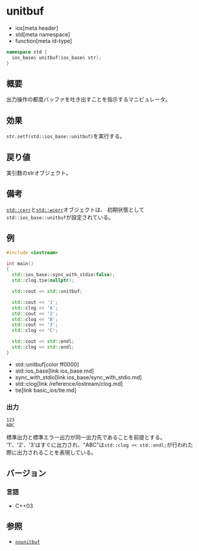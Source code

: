 # unitbuf
* ios[meta header]
* std[meta namespace]
* function[meta id-type]

```cpp
namespace std {
  ios_base& unitbuf(ios_base& str);
}
```

## 概要
出力操作の都度バッファを吐き出すことを指示するマニピュレータ。

## 効果
`str.setf(std::ios_base::unitbuf)`を実行する。

## 戻り値
実引数のstrオブジェクト。

## 備考
[`std::cerr`](../iostream/cerr.md)と[`std::wcerr`](../iostream/wcerr.md.nolink)オブジェクトは、
初期状態として`std::ios_base::unitbuf`が設定されている。

## 例
```cpp example
#include <iostream>

int main()
{
  std::ios_base::sync_with_stdio(false);
  std::clog.tie(nullptr);

  std::cout << std::unitbuf;

  std::cout << '1';
  std::clog << 'A';
  std::cout << '2';
  std::clog << 'B';
  std::cout << '3';
  std::clog << 'C';

  std::cout << std::endl;
  std::clog << std::endl;
}
```
* std::unitbuf[color ff0000]
* std::ios_base[link ios_base.md]
* sync_with_stdio[link ios_base/sync_with_stdio.md]
* std::clog[link /reference/iostream/clog.md]
* tie[link basic_ios/tie.md]

### 出力
```
123
ABC
```

標準出力と標準エラー出力が同一出力先であることを前提とする。  
'1'、'2'、'3'はすぐに出力され、"ABC"は`std::clog << std::endl;`が行われた際に出力されることを表現している。

## バージョン
### 言語
- C++03

## 参照
- [`nounitbuf`](nounitbuf.md)
